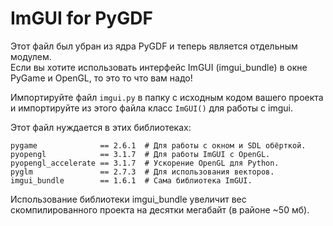 # ImGUI for PyGDF
Этот файл был убран из ядра PyGDF и теперь является отдельным модулем.</br>
Если вы хотите использовать интерфейс ImGUI (imgui_bundle) в окне PyGame и OpenGL, то это то что вам надо!</br>

Импортируйте файл ```imgui.py``` в папку с исходным кодом вашего проекта и импортируйте из этого файла класс ```ImGUI()``` для работы с imgui.

Этот файл нуждается в этих библиотеках:
```
pygame              == 2.6.1  # Для работы с окном и SDL обёрткой.
pyopengl            == 3.1.7  # Для работы ImGUI с OpenGL.
pyopengl_accelerate == 3.1.7  # Ускорение OpenGL для Python.
pyglm               == 2.7.3  # Для использования векторов.
imgui_bundle        == 1.6.1  # Сама библиотека ImGUI.
```

Использование библиотеки imgui_bundle увеличит вес скомпилированного проекта на десятки мегабайт (в районе ~50 мб).
